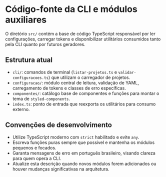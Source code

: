 # Código-fonte da CLI e módulos auxiliares

O diretório `src/` contém a base de código TypeScript responsável por ler configurações, carregar tokens e disponibilizar utilitários consumidos tanto pela CLI quanto por futuros geradores.

## Estrutura atual
- `cli/`: comandos de terminal (`listar-projetos.ts` e `validar-configuracoes.ts`) que utilizam o carregador de projetos.
- `configuracao/`: módulo central de leitura, validação de YAML, carregamento de tokens e classes de erro específicas.
- `componentes/`: catálogo base de componentes e funções para montar o tema de `styled-components`.
- `index.ts`: ponto de entrada que reexporta os utilitários para consumo externo.

## Convenções de desenvolvimento
- Utilize TypeScript moderno com `strict` habilitado e evite `any`.
- Escreva funções puras sempre que possível e mantenha os módulos pequenos e focados.
- Garanta mensagens de erro em português brasileiro, visando clareza para quem opera a CLI.
- Atualize esta descrição quando novos módulos forem adicionados ou houver mudanças significativas na arquitetura.
